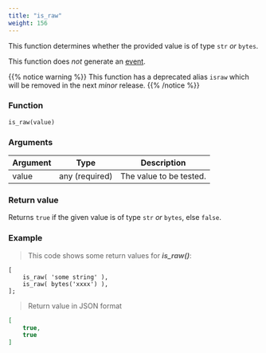 ```yaml
---
title: "is_raw"
weight: 156
---
```


This function determines whether the provided value is of
type `str` *or* `bytes`.

This function does *not* generate an [event](../../overview/events).

{{% notice warning %}}
This function has a deprecated alias `israw` which will be removed in the next *minor* release.
{{% /notice %}}

### Function

`is_raw(value)`

### Arguments

Argument | Type | Description
-------- | ---- | -----------
value | any (required) | The value to be tested.

### Return value

Returns `true` if the given value is of type `str` *or* `bytes`, else `false`.

### Example

> This code shows some return values for ***is_raw()***:

```thingsdb,json_response
[
    is_raw( 'some string' ),
    is_raw( bytes('xxxx') ),
];
```

> Return value in JSON format

```json
[
    true,
    true
]
```
